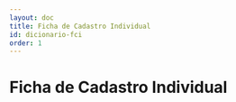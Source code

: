 ```yaml
---
layout: doc
title: Ficha de Cadastro Individual
id: dicionario-fci
order: 1
---
```


# Ficha de Cadastro Individual
